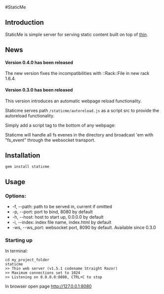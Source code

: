 #StaticMe

## Introduction

StaticMe is simple server for serving static content built on top of [thin](http://code.macournoyer.com/thin/).

## News

#### Version 0.4.0 has been released

The new version fixes the incompatibilities with ::Rack::File in new rack 1.6.4.

#### Version 0.3.0 has been released

This version introduces an automatic webpage reload functionality.

Staticme serves path `/staticme/autoreload.js` as a script src to provide the autoreload functionality.

Simply add a script tag to the bottom of any webpage:

<script type="text/javascript" src="/staticme/autoreload.js"></script>

Staticme will handle all fs evenes in the directory and broadcast 'em with "fs_event" through the websocket transport.

## Installation

```
gem install staticme
```

## Usage

### Options:

  * -f, --path:     path to be served in, current if omitted
  * -p, --port:     port to bind, 8080 by default
  * -h, --host:     host to start up, 0.0.0.0 by default
  * -i, --index:    index file name, index.html by default
  * -ws, --ws_port: websocket port, 8090 by default. Available since 0.3.0

### Starting up

In terminal:

```
cd my_project_folder
staticme
>> Thin web server (v1.5.1 codename Straight Razor)
>> Maximum connections set to 1024
>> Listening on 0.0.0.0:8080, CTRL+C to stop
```

In browser open page http://127.0.0.1:8080
